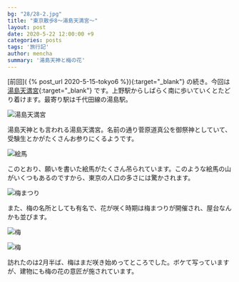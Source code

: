 ```yaml
---
bg: "28/28-2.jpg"
title: "東京散歩8～湯島天満宮～"
layout: post
date: 2020-5-22 12:00:00 +9
categories: posts
tags: '旅行記'
author: mencha
summary: '湯島天神と梅の花'
---
```


[前回]( {% post_url 2020-5-15-tokyo6 %}){:target="_blank"} の続き。今回は[湯島天満宮](http://www.yushimatenjin.or.jp/pc/index.htm){:target="_blank"} です。上野駅からしばらく南に歩いていくとたどり着けます。最寄り駅は千代田線の湯島駅。

![湯島天満宮](https://drive.google.com/uc?export=view&id=1alHzCZ37vQPubl24mYmjf1_iKdxVRfjE)
<!--more-->
湯島天神とも言われる湯島天満宮。名前の通り菅原道真公を御祭神としていて、受験生とかがたくさんお参りにくるようです。

![絵馬](https://drive.google.com/uc?export=view&id=1GmTs2VDhN2M8L2xRjlFgYyX_M_rAmNCl)

このとおり、願いを書いた絵馬がたくさん吊られています。このような絵馬の山がいくつもあるのですから、東京の人口の多さには驚かされます。

![梅まつり](https://drive.google.com/uc?export=view&id=1Ck5UQkeRxeFDB42EklkRIgvSGJv8gOO_)

また、梅の名所としても有名で、花が咲く時期は梅まつりが開催され、屋台なんかも並びます。

![梅](https://drive.google.com/uc?export=view&id=1i-Gyn1nAB-y85zB_NCmFxO1kivNLhFhu)

![梅](https://drive.google.com/uc?export=view&id=1DzzZs46yHPDqWL_N2c22E-XlEnwlAu08)

訪れたのは2月半ば、梅はまだ咲き始めってところでした。ボケて写っていますが、建物にも梅の花の意匠が施されています。

